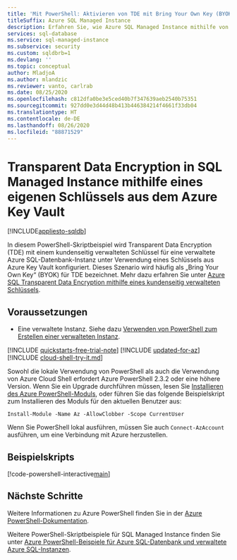 ```yaml
---
title: 'Mit PowerShell: Aktivieren von TDE mit Bring Your Own Key (BYOK)'
titleSuffix: Azure SQL Managed Instance
description: Erfahren Sie, wie Azure SQL Managed Instance mithilfe von PowerShell für die Verwendung von Transparent Data Encryption (TDE) zur Verschlüsselung ruhender Daten in einem BYOK-Szenario (Bring Your Own Key) konfiguriert wird.
services: sql-database
ms.service: sql-managed-instance
ms.subservice: security
ms.custom: sqldbrb=1
ms.devlang: ''
ms.topic: conceptual
author: MladjoA
ms.author: mlandzic
ms.reviewer: vanto, carlrab
ms.date: 08/25/2020
ms.openlocfilehash: c812dfa0be3e5ced40b7f347639aeb2540b75351
ms.sourcegitcommit: 927dd0e3d44d48b413b446384214f4661f33db04
ms.translationtype: HT
ms.contentlocale: de-DE
ms.lasthandoff: 08/26/2020
ms.locfileid: "88871529"
---
```

# <a name="transparent-data-encryption-in-sql-managed-instance-using-your-own-key-from-azure-key-vault"></a>Transparent Data Encryption in SQL Managed Instance mithilfe eines eigenen Schlüssels aus dem Azure Key Vault

[!INCLUDE[appliesto-sqldb](../../includes/appliesto-sqlmi.md)]

In diesem PowerShell-Skriptbeispiel wird Transparent Data Encryption (TDE) mit einem kundenseitig verwalteten Schlüssel für eine verwaltete Azure SQL-Datenbank-Instanz unter Verwendung eines Schlüssels aus Azure Key Vault konfiguriert. Dieses Szenario wird häufig als „Bring Your Own Key“ (BYOK) für TDE bezeichnet. Mehr dazu erfahren Sie unter [Azure SQL Transparent Data Encryption mithilfe eines kundenseitig verwalteten Schlüssels](../../database/transparent-data-encryption-byok-overview.md).

## <a name="prerequisites"></a>Voraussetzungen

- Eine verwaltete Instanz. Siehe dazu [Verwenden von PowerShell zum Erstellen einer verwalteten Instanz](create-configure-managed-instance-powershell.md).

[!INCLUDE [quickstarts-free-trial-note](../../../../includes/quickstarts-free-trial-note.md)]
[!INCLUDE [updated-for-az](../../../../includes/updated-for-az.md)]
[!INCLUDE [cloud-shell-try-it.md](../../../../includes/cloud-shell-try-it.md)]

Sowohl die lokale Verwendung von PowerShell als auch die Verwendung von Azure Cloud Shell erfordert Azure PowerShell 2.3.2 oder eine höhere Version. Wenn Sie ein Upgrade durchführen müssen, lesen Sie [Installieren des Azure PowerShell-Moduls](/powershell/azure/install-az-ps), oder führen Sie das folgende Beispielskript zum Installieren des Moduls für den aktuellen Benutzer aus:

`Install-Module -Name Az -AllowClobber -Scope CurrentUser`

Wenn Sie PowerShell lokal ausführen, müssen Sie auch `Connect-AzAccount` ausführen, um eine Verbindung mit Azure herzustellen.

## <a name="sample-scripts"></a>Beispielskripts 

[!code-powershell-interactive[main](../../../../powershell_scripts/sql-database/transparent-data-encryption/setup-tde-byok-sqlmi.ps1 "Set up BYOK TDE for SQL Managed Instance")]

## <a name="next-steps"></a>Nächste Schritte

Weitere Informationen zu Azure PowerShell finden Sie in der [Azure PowerShell-Dokumentation](/powershell/azure/).

Weitere PowerShell-Skriptbeispiele für SQL Managed Instance finden Sie unter [Azure PowerShell-Beispiele für Azure SQL-Datenbank und verwaltete Azure SQL-Instanzen](../../database/powershell-script-content-guide.md).
